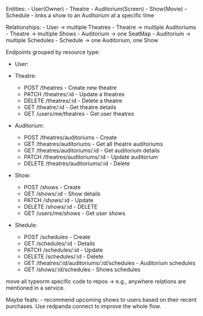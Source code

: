 Entities:
    - User(Owner)
    - Theatre
    - Auditorium(Screen)
    - Show(Movie)
    - Schedule - links a show to an Auditorium at a specific time

Relationships: 
    - User -> multiple Theatres
    - Theatre -> multiple Auditoriums
    - Theatre -> multiple Shows
    - Auditorium -> one SeatMap
    - Auditorium -> multiple Schedules
    - Schedule -> one Auditorium, one Show

Endpoints grouped by resource type:

- User:

- Theatre:
    - POST /theatres - Create new theatre
    - PATCH /theatres/:id - Update a theatres
    - DELETE /theatres/:id - Delete a theatre
    - GET /theatre/:id - Get theatre details
    - GET /users/me/theatres - Get user theatres

- Auditorium:
    - POST /theatres/auditoriums - Create
    - GET /theatres/auditoriums - Get all theatre auditoriums
    - GET /theatres/auditoriums/:id - Get auditorium details
    - PATCH /theatres/auditoriums/:id - Update auditorium
    - DELETE /theatres/auditoriums/:id - Delete

- Show:
    - POST /shows - Create
    - GET /shows/:id - Show details
    - PATCH /shows/:id - Update
    - DELETE /shows/:id - DELETE
    - GET /users/me/shows - Get user shows

- Shedule:
    - POST /schedules - Create
    - GET /schedules/:id - Details
    - PATCH /schedules/:id - Update
    - DELETE /schedules/:id - Delete
    - GET /theatres/:id/auditoriums/:id/schedules - Auditorium schedules
    - GET /shows/:id/schedules - Shows schedules

move all typeorm specific code to repos -> e.g., anywhere relations are mentioned in a service.

Maybe feats:
    - recommend upcoming shows to users based on their recent purchases. Use redpanda connect to improve the whole flow.
